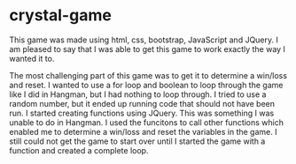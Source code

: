 # crystal-game

This game was made using html, css, bootstrap, JavaScript and JQuery.  I am pleased to say that I was able to get this game to work exactly the way I wanted it to.  

The most challenging part of this game was to get it to determine a win/loss and reset.  I wanted to use a for loop and boolean to loop through the game like I did in Hangman, but I had nothing to loop through.  I tried to use a random number, but it ended up running code that should not have been run.  I started creating functions using JQuery.  This was something I was unable to do in Hangman.  I used the funcitons to call other functions which enabled me to determine a win/loss and reset the variables in the game.  I still could not get the game to start over until I started the game with a function and created a complete loop.

